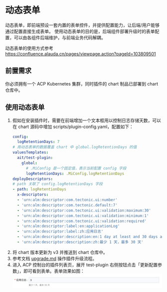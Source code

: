 # 动态表单

动态表单，即前端预设一套内置的表单控件，并提供配置能力，让后端/用户能够通过配置直接生成表单。
使用动态表单的目的是，后端组件部署升级时的表单配置，可以由各组件后端维护，与前端业务代码解耦。

动态表单的使用方式参考 https://confluence.alauda.cn/pages/viewpage.action?pageId=103809501

## 前置需求
你必须拥有一个 ACP Kubernetes 集群，同时插件的 chart 制品已部署到 chart 仓库中。

## 使用动态表单
1. 假如在安装插件时，需要在前端增加一个文本框用以控制日志存储天数，可以在 chart 源码中增加 scripts/plugin-config.yaml，配置如下：
    ```yaml
    config:
      logRetentionDays: 7
    # 用动态表单的数据覆盖 chart 中 global.logRetentionDays 的值
    valuesTemplates:
      ait/test-plugin:
        global:
          # .MiConfig 是一个固定值，表示当前配置 config 字段
          logRetentionDays: .MiConfig.logRetentionDays
    deployDescriptors:
    # path 关联了 config.logRetentionDays 字段
    - path: logRetentionDays
      x-descriptors:
      - 'urn:alm:descriptor:com.tectonic.ui:number'
      - 'urn:alm:descriptor:com.tectonic.default:7'
      - 'urn:alm:descriptor:com.tectonic.ui:validation:maximum:30'
      - 'urn:alm:descriptor:com.tectonic.ui:validation:minimum:1'
      - 'urn:alm:descriptor:com.tectonic.ui:validation:required'
      - 'urn:alm:descriptor:label:en:applicationLog'
      - 'urn:alm:descriptor:label:zh:应用日志'
      - 'urn:alm:descriptor:description:en:1 day at least and 30 days at most'
      - 'urn:alm:descriptor:description:zh:最少 1 天，最多 30 天'
     ```
2. 将 chart 版本更新为 v3 并推送到 chart 仓库中。
3. 参考文档 [upgrade.md](upgrade.md) 操作插件升级流程。
4. 进入 ACP 控制台的插件列表页，展开 test-plugin 右侧按钮点击「更新配置参数」，即可看到表单。表单效果如图：
   ![dynamic_form.png](../../images/dynamic_form.png)